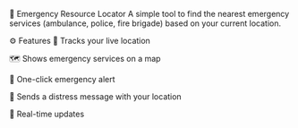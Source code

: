 🚀 Emergency Resource Locator
A simple tool to find the nearest emergency services (ambulance, police, fire brigade) based on your current location.

⚙️ Features
📍 Tracks your live location

🗺 Shows emergency services on a map

🔔 One-click emergency alert

📢 Sends a distress message with your location

🔄 Real-time updates
